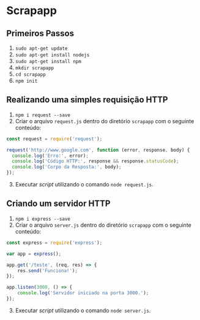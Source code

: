 # Scrapapp
## Primeiros Passos
1. `sudo apt-get update`
2. `sudo apt-get install nodejs`
3. `sudo apt-get install npm`
4. `mkdir scrapapp`
5. `cd scrapapp`
6. `npm init`
## Realizando uma simples requisição HTTP
1. `npm i request --save`
2. Criar o arquivo `request.js` dentro do diretório `scrapapp` com o seguinte conteúdo: 
```javascript
const request = require('request');

request('http://www.google.com', function (error, response, body) {
  console.log('Erro:', error);
  console.log('Código HTTP:', response && response.statusCode);
  console.log('Corpo da Resposta:', body);
});
```
3. Executar *script* utilizando o comando `node request.js`.
## Criando um servidor HTTP
1. `npm i express --save`
2. Criar o arquivo `server.js` dentro do diretório `scrapapp` com o seguinte conteúdo: 
```javascript
const express = require('express');

var app = express();

app.get('/teste', (req, res) => {
    res.send('Funciona!');
});

app.listen(3000, () => {
    console.log('Servidor iniciado na porta 3000.');
});
```
3. Executar *script* utilizando o comando `node server.js`.